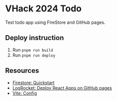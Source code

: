 # VHack 2024 Todo

Test todo app using FireStore and GitHub pages.

## Deploy instruction

1. Run `pnpm run build`
2. Run `pnpm run deploy`

## Resources

- [Firestore: Quickstart](https://firebase.google.com/docs/firestore/quickstart)
- [LogRocket: Deploy React Apps on GitHub pages](https://blog.logrocket.com/deploying-react-apps-github-pages/)
- [Vite: Config](https://vitejs.dev/config/)
